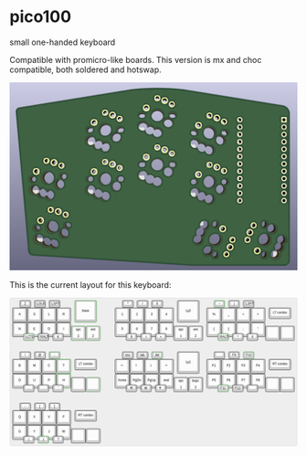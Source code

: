 # pico100
small one-handed keyboard

  Compatible with promicro-like boards. This version is mx and choc compatible, both soldered and hotswap.

 ![alt text](https://github.com/enzocoralc/pico100/blob/main/pico100_pcb.png?raw=true)

 This is the current layout for this keyboard:

  ![alt text](https://github.com/enzocoralc/pico100/blob/main/10onehand.png?raw=true)